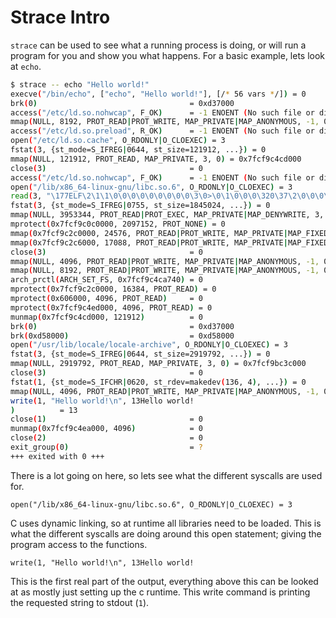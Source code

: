 # Strace Intro

`strace` can be used to see what a running process is doing, or will run a program for you and show you what happens.  For a basic example, lets look at `echo`.

```bash
$ strace -- echo "Hello world!"
execve("/bin/echo", ["echo", "Hello world!"], [/* 56 vars */]) = 0
brk(0)                                  = 0xd37000
access("/etc/ld.so.nohwcap", F_OK)      = -1 ENOENT (No such file or directory)
mmap(NULL, 8192, PROT_READ|PROT_WRITE, MAP_PRIVATE|MAP_ANONYMOUS, -1, 0) = 0x7fcf9c4eb000
access("/etc/ld.so.preload", R_OK)      = -1 ENOENT (No such file or directory)
open("/etc/ld.so.cache", O_RDONLY|O_CLOEXEC) = 3
fstat(3, {st_mode=S_IFREG|0644, st_size=121912, ...}) = 0
mmap(NULL, 121912, PROT_READ, MAP_PRIVATE, 3, 0) = 0x7fcf9c4cd000
close(3)                                = 0
access("/etc/ld.so.nohwcap", F_OK)      = -1 ENOENT (No such file or directory)
open("/lib/x86_64-linux-gnu/libc.so.6", O_RDONLY|O_CLOEXEC) = 3
read(3, "\177ELF\2\1\1\0\0\0\0\0\0\0\0\0\3\0>\0\1\0\0\0\320\37\2\0\0\0\0\0"..., 832) = 832
fstat(3, {st_mode=S_IFREG|0755, st_size=1845024, ...}) = 0
mmap(NULL, 3953344, PROT_READ|PROT_EXEC, MAP_PRIVATE|MAP_DENYWRITE, 3, 0) = 0x7fcf9bf05000
mprotect(0x7fcf9c0c0000, 2097152, PROT_NONE) = 0
mmap(0x7fcf9c2c0000, 24576, PROT_READ|PROT_WRITE, MAP_PRIVATE|MAP_FIXED|MAP_DENYWRITE, 3, 0x1bb000) = 0x7fcf9c2c0000
mmap(0x7fcf9c2c6000, 17088, PROT_READ|PROT_WRITE, MAP_PRIVATE|MAP_FIXED|MAP_ANONYMOUS, -1, 0) = 0x7fcf9c2c6000
close(3)                                = 0
mmap(NULL, 4096, PROT_READ|PROT_WRITE, MAP_PRIVATE|MAP_ANONYMOUS, -1, 0) = 0x7fcf9c4cc000
mmap(NULL, 8192, PROT_READ|PROT_WRITE, MAP_PRIVATE|MAP_ANONYMOUS, -1, 0) = 0x7fcf9c4ca000
arch_prctl(ARCH_SET_FS, 0x7fcf9c4ca740) = 0
mprotect(0x7fcf9c2c0000, 16384, PROT_READ) = 0
mprotect(0x606000, 4096, PROT_READ)     = 0
mprotect(0x7fcf9c4ed000, 4096, PROT_READ) = 0
munmap(0x7fcf9c4cd000, 121912)          = 0
brk(0)                                  = 0xd37000
brk(0xd58000)                           = 0xd58000
open("/usr/lib/locale/locale-archive", O_RDONLY|O_CLOEXEC) = 3
fstat(3, {st_mode=S_IFREG|0644, st_size=2919792, ...}) = 0
mmap(NULL, 2919792, PROT_READ, MAP_PRIVATE, 3, 0) = 0x7fcf9bc3c000
close(3)                                = 0
fstat(1, {st_mode=S_IFCHR|0620, st_rdev=makedev(136, 4), ...}) = 0
mmap(NULL, 4096, PROT_READ|PROT_WRITE, MAP_PRIVATE|MAP_ANONYMOUS, -1, 0) = 0x7fcf9c4ea000
write(1, "Hello world!\n", 13Hello world!
)          = 13
close(1)                                = 0
munmap(0x7fcf9c4ea000, 4096)            = 0
close(2)                                = 0
exit_group(0)                           = ?
+++ exited with 0 +++
```

There is a lot going on here, so lets see what the different syscalls are used for.

```
open("/lib/x86_64-linux-gnu/libc.so.6", O_RDONLY|O_CLOEXEC) = 3
```

C uses dynamic linking, so at runtime all libraries need to be loaded.  This is what the different syscalls are doing around this open statement; giving the program access to the functions.


```
write(1, "Hello world!\n", 13Hello world!
```

This is the first real part of the output, everything above this can be looked at as mostly just setting up the c runtime.  This write command is printing the requested string to stdout (`1`).
